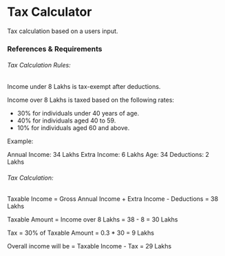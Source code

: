 # Tax Calculator

Tax calculation based on a users input.

### References & Requirements

###### Tax Calculation Rules:

Income under 8 Lakhs is tax-exempt after deductions.

Income over 8 Lakhs is taxed based on the following rates:

- 30% for individuals under 40 years of age.
- 40% for individuals aged 40 to 59.
- 10% for individuals aged 60 and above.

Example:

Annual Income: 34 Lakhs
Extra Income: 6 Lakhs
Age: 34
Deductions: 2 Lakhs

###### Tax Calculation:

Taxable Income = Gross Annual Income + Extra Income - Deductions = 38 Lakhs

Taxable Amount = Income over 8 Lakhs = 38 - 8 = 30 Lakhs

Tax = 30% of Taxable Amount = 0.3 \* 30 = 9 Lakhs

Overall income will be = Taxable Income - Tax = 29 Lakhs
